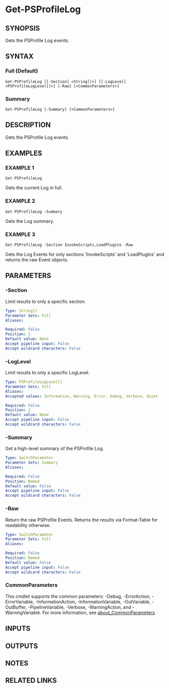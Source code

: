 # Get-PSProfileLog

## SYNOPSIS
Gets the PSProfile Log events.

## SYNTAX

### Full (Default)
```
Get-PSProfileLog [[-Section] <String[]>] [[-LogLevel] <PSProfileLogLevel[]>] [-Raw] [<CommonParameters>]
```

### Summary
```
Get-PSProfileLog [-Summary] [<CommonParameters>]
```

## DESCRIPTION
Gets the PSProfile Log events.

## EXAMPLES

### EXAMPLE 1
```
Get-PSProfileLog
```

Gets the current Log in full.

### EXAMPLE 2
```
Get-PSProfileLog -Summary
```

Gets the Log summary.

### EXAMPLE 3
```
Get-PSProfileLog -Section InvokeScripts,LoadPlugins -Raw
```

Gets the Log Events for only sections 'InvokeScripts' and 'LoadPlugins' and returns the raw Event objects.

## PARAMETERS

### -Section
Limit results to only a specific section.

```yaml
Type: String[]
Parameter Sets: Full
Aliases:

Required: False
Position: 1
Default value: None
Accept pipeline input: False
Accept wildcard characters: False
```

### -LogLevel
Limit results to only a specific LogLevel.

```yaml
Type: PSProfileLogLevel[]
Parameter Sets: Full
Aliases:
Accepted values: Information, Warning, Error, Debug, Verbose, Quiet

Required: False
Position: 2
Default value: None
Accept pipeline input: False
Accept wildcard characters: False
```

### -Summary
Get a high-level summary of the PSProfile Log.

```yaml
Type: SwitchParameter
Parameter Sets: Summary
Aliases:

Required: False
Position: Named
Default value: False
Accept pipeline input: False
Accept wildcard characters: False
```

### -Raw
Return the raw PSProfile Events.
Returns the results via Format-Table for readability otherwise.

```yaml
Type: SwitchParameter
Parameter Sets: Full
Aliases:

Required: False
Position: Named
Default value: False
Accept pipeline input: False
Accept wildcard characters: False
```

### CommonParameters
This cmdlet supports the common parameters: -Debug, -ErrorAction, -ErrorVariable, -InformationAction, -InformationVariable, -OutVariable, -OutBuffer, -PipelineVariable, -Verbose, -WarningAction, and -WarningVariable. For more information, see [about_CommonParameters](http://go.microsoft.com/fwlink/?LinkID=113216).

## INPUTS

## OUTPUTS

## NOTES

## RELATED LINKS
